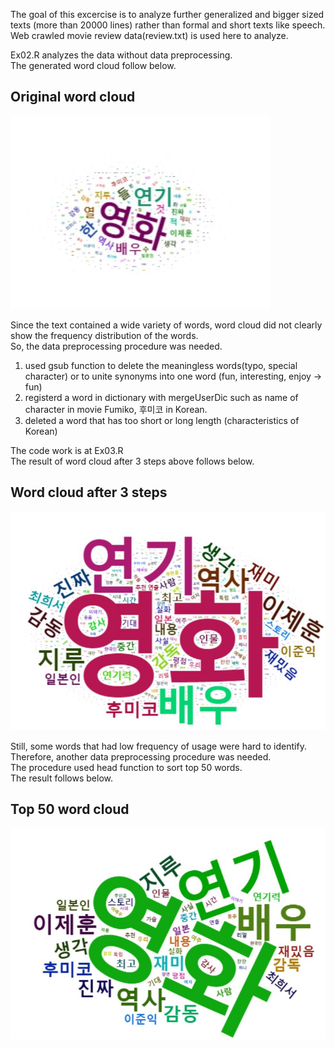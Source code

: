 The goal of this excercise is to analyze further generalized and bigger sized texts (more than 20000 lines) rather than formal and short texts like speech. Web crawled movie review data(review.txt) is used here to analyze.  

Ex02.R analyzes the data without data preprocessing.  
The generated word cloud follow below.

Original word cloud
-------------
![wordcloud_review_ori](./wordcloud_review_original.JPG)

Since the text contained a wide variety of words, word cloud did not clearly show the frequency distribution of the words.  
So, the data preprocessing procedure was needed.  
1. used gsub function to delete the meaningless words(typo, special character) or to unite synonyms into one word (fun, interesting, enjoy -> fun)  
2. registerd a word in dictionary with mergeUserDic such as name of character in movie Fumiko, 후미코 in Korean.
3. deleted a word that has too short or long length (characteristics of Korean)  

The code work is at Ex03.R  
The result of word cloud after 3 steps above follows below.  

Word cloud after 3 steps
----------
![wordcloud_review_freqg5](./wordcloud_review_freqg5.JPG)

Still, some words that had low frequency of usage were hard to identify.  
Therefore, another data preprocessing procedure was needed.  
The procedure used head function to sort top 50 words.  
The result follows below.  

Top 50 word cloud
-------------
![wordcloud_review_top50](./wordcloud_review_top50.JPG)
